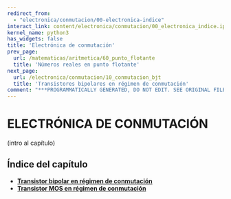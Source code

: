 ```yaml
---
redirect_from:
  - "electronica/conmutacion/00-electronica-indice"
interact_link: content/electronica/conmutacion/00_electronica_indice.ipynb
kernel_name: python3
has_widgets: false
title: 'Electrónica de conmutación'
prev_page:
  url: /matematicas/aritmetica/60_punto_flotante
  title: 'Números reales en punto flotante'
next_page:
  url: /electronica/conmutacion/10_conmutacion_bjt
  title: 'Transistores bipolares en régimen de conmutación'
comment: "***PROGRAMMATICALLY GENERATED, DO NOT EDIT. SEE ORIGINAL FILES IN /content***"
---
```



# **ELECTRÓNICA DE CONMUTACIÓN**



(intro al capítulo)



## Índice del capítulo

* **[Transistor bipolar en régimen de conmutación](10_conmutacion_bjt)**
* **[Transistor MOS en régimen de conmutación](20_conmutacion_mos)**

